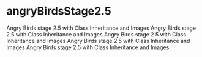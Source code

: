 # angryBirdsStage2.5
Angry Birds stage 2.5 with Class Inheritance and Images
Angry Birds stage 2.5 with Class Inheritance and Images
Angry Birds stage 2.5 with Class Inheritance and Images
Angry Birds stage 2.5 with Class Inheritance and Images
Angry Birds stage 2.5 with Class Inheritance and Images